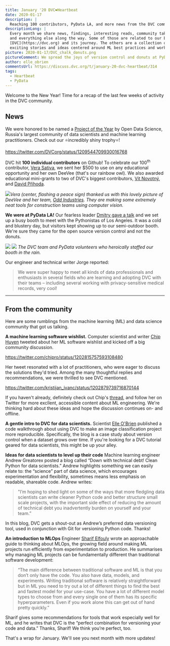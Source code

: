 ```yaml
---
title: January '20 DVC❤️Heartbeat
date: 2020-01-17
description: |
  Reaching 100 contributors, PyData LA, and more news from the DVC community.
descriptionLong: |
  Every month we share news, findings, interesting reads, community takeaways,
  and everything else along the way. Some of those are related to our brainchild
  [DVC](https://dvc.org) and its journey. The others are a collection of
  exciting stories and ideas centered around ML best practices and workflow.
picture: 2020-01-17/DVC_chalk_donuts.png
pictureComment: We spread the joys of version control and donuts at PyData LA.
author: elle_obrien
commentsUrl: https://discuss.dvc.org/t/january-20-dvc-heartbeat/314
tags:
  - Heartbeat
  - PyData
---
```


Welcome to the New Year! Time for a recap of the last few weeks of activity in
the DVC community.

## News

We were honored to be named a [Project of the Year](https://ods.ai/awards/2019/)
by Open Data Science, Russia's largest community of data scientists and machine
learning practitioners. Check out our ⭐️incredibly shiny trophy⭐️!

https://twitter.com/DVCorg/status/1209544709930016768

DVC hit **100 individual contributors** on Github! To celebrate our
100<sup>th</sup> contributor, [Vera Sativa](https://github.com/verasativa/), we
sent her \$500 to use on any educational opportunity and her own DeeVee (that's
our rainbow owl). We also awarded educational mini-grants to two of DVC's
biggest contributors, [Vít Novotný](https://twitter.com/tweetiko), and
[David Příhoda](https://twitter.com/david_prihoda).

![](/uploads/images/2020-01-17/odd_with_deevee.png)_Vera (center, flashing a
peace sign) thanked us with this lovely picture of DeeVee and her team,
[Odd Industries](https://odd.co/en/). They are making some extremely neat tools
for construction teams using computer vision._

**We were at PyData LA!** Our fearless leader
[Dmitry gave a talk](https://www.youtube.com/watch?v=7Wsd6V0k4Oc) and we set up
a busy booth to meet with the Pythonistas of Los Angeles. It was a cold and
blustery day, but visitors kept showing up to our semi-outdoor booth. We're sure
they came for the open source version control and not the donuts.

![](/uploads/images/2020-01-17/py_data1.jpeg)
![](/uploads/images/2020-01-17/py_data2.jpeg) _The DVC team and PyData
volunteers who heroically staffed our booth in the rain._

Our engineer and technical writer Jorge reported:

> We were super happy to meet all kinds of data professionals and enthusiasts in
> several fields who are learning and adopting DVC with their teams – including
> several working with privacy-sensitive medical records, very cool!

<hr>

## From the community

Here are some rumblings from the machine learning (ML) and data science
community that got us talking.

**A machine learning software wishlist.** Computer scientist and writer
[Chip Huyen](https://twitter.com/chipro) tweeted about her ML software wishlist
and kicked off a big community discussion.

https://twitter.com/chipro/status/1202815757593108480

Her tweet resonated with a lot of practitioners, who were eager to discuss the
solutions they'd tried. Among the many thoughtful replies and recommendations,
we were thrilled to see DVC mentioned.

https://twitter.com/kristijan_ivanc/status/1202879739716870144

If you haven't already, definitely check out Chip's
[thread](https://twitter.com/chipro/status/1202815757593108480), and follow her
on Twitter for more excllent, accessible content about ML engineering. We're
thinking hard about these ideas and hope the discussion continues on- and
offline.

**A gentle intro to DVC for data scientists.** Scientist
[Elle O'Brien](https://twitter.com/andronovhopf) published a code walkthrough
about using DVC to make an image classification project more reproducible.
Specifically, the blog is a case study about version control when a dataset
grows over time. If you're looking for a DVC tutorial geared for data
scientists, this might be up your alley.

<external-link
href="https://towardsdatascience.com/start-version-controlling-your-machine-learning-datasets-2b872e109856"
title="Start Version Controlling your Machine Learning Datasets"
description="Make your machine learning and data science projects reproducible with open source tools."
link="medium.com"
image="/uploads/images/2020-01-17/medium_1.png" />

**Ideas for data scientists to level up their code** Machine learning engineer
Andrew Greatorex posted a blog called “Down with technical debt! Clean Python
for data scientists.” Andrew highlights something we can easily relate to: the
“science” part of data science, which encourages experimentation and
flexibility, sometimes means less emphasis on readable, shareable code. Andrew
writes:

> "I’m hoping to shed light on some of the ways that more fledgling data
> scientists can write cleaner Python code and better structure small scale
> projects, with the important side effect of reducing the amount of technical
> debt you inadvertently burden on yourself and your team.”

In this blog, DVC gets a shout-out as Andrew’s preferred data versioning tool,
used in conjunction with Git for versioning Python code. Thanks!

<external-link
href="https://towardsdatascience.com/down-with-technical-debt-clean-python-for-data-scientists-aa7592eff7fc"
title="Down with technical debt! Clean Python for data scientists."
description=""
link="medium.com"
image="/uploads/images/2020-01-17/medium_2.png" />

**An introduction to MLOps** Engineer
[Sharif Elfouly](https://twitter.com/elfouly_sharif) wrote an approachable guide
to thinking about MLOps, the growing field around making ML projects run
efficiently from experimentation to production. He summarises why managing ML
projects can be fundamentally different than traditional software development:

> “The main difference between traditional software and ML is that you don’t
> only have the code. You also have data, models, and experiments. Writing
> traditional software is relatively straightforward but in ML you need to try
> out a lot of different things to find the best and fastest model for your
> use-case. You have a lot of different model types to choose from and every
> single one of them has its specific hyperparameters. Even if you work alone
> this can get out of hand pretty quickly.”

Sharif gives some recommendations for tools that work especially well for ML,
and he writes that DVC is the “perfect combination for versioning your code and
data.” Thanks, Sharif! We think you’re perfect, too.

<external-link
href="https://towardsdatascience.com/down-with-technical-debt-clean-python-for-data-scientists-aa7592eff7fc"
title="MLOps Done Right"
description="What is MLOps? Why is it so important? How to do it right!"
link="medium.com"
image="/uploads/images/2020-01-17/medium_3.png" />

That's a wrap for January. We'll see you next month with more updates!
